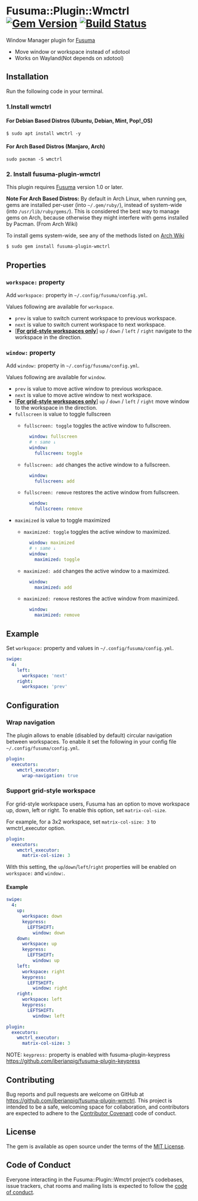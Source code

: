 # Fusuma::Plugin::Wmctrl [![Gem Version](https://badge.fury.io/rb/fusuma-plugin-wmctrl.svg)](https://badge.fury.io/rb/fusuma-plugin-wmctrl) [![Build Status](https://travis-ci.com/iberianpig/fusuma-plugin-wmctrl.svg?branch=master)](https://travis-ci.com/iberianpig/fusuma-plugin-wmctrl)


Window Manager plugin for [Fusuma](https://github.com/iberianpig/fusuma)

* Move window or workspace instead of xdotool
* Works on Wayland(Not depends on xdotool)

## Installation

Run the following code in your terminal.

### 1.Install wmctrl

#### For Debian Based Distros (Ubuntu, Debian, Mint, Pop!_OS)

```
$ sudo apt install wmctrl -y
```

#### For Arch Based Distros (Manjaro, Arch)

```
sudo pacman -S wmctrl
```

### 2. Install fusuma-plugin-wmctrl

This plugin requires [Fusuma](https://github.com/iberianpig/fusuma#update) version 1.0 or later.


**Note For Arch Based Distros:** By default in Arch Linux, when running `gem`, gems are installed per-user (into `~/.gem/ruby/`), instead of system-wide (into `/usr/lib/ruby/gems/`). This is considered the best way to manage gems on Arch, because otherwise they might interfere with gems installed by Pacman. (From Arch Wiki)

To install gems system-wide, see any of the methods listed on [Arch Wiki](https://wiki.archlinux.org/index.php/ruby#Installing_gems_system-wide)

```sh
$ sudo gem install fusuma-plugin-wmctrl
```

## Properties

### `workspace:` property
Add `workspace:` property in `~/.config/fusuma/config.yml`.

Values following are available for `workspace`.

  * `prev` is value to switch current workspace to previous workspace.
  * `next` is value to switch current workspace to next workspace.
  * [**[For grid-style workspaces only](#support-grid-style-workspace)**] `up` / `down` / `left` / `right` navigate to the workspace in the direction.

### `window:` property
Add `window:` property in `~/.config/fusuma/config.yml`.

Values following are available for `window`.

  * `prev` is value to move active window to previous workspace.
  * `next` is value to move active window to next workspace.
  * [**[For grid-style workspaces only](#support-grid-style-workspace)**] `up` / `down` / `left` / `right` move window to the workspace in the direction.
  * `fullscreen` is value to toggle fullscreen
    * `fullscreen: toggle` toggles the active window to fullscreen.
      ```yml
        window: fullscreen
        # ↑ same ↓
        window: 
          fullscreen: toggle
      ```

    * `fullscreen: add` changes the active window to a fullscreen.
      ```yml
        window: 
          fullscreen: add
      ``` 

    * `fullscreen: remove` restores the active window from fullscreen.
      ```yml
        window: 
          fullscreen: remove
      ```
  * `maximized` is value to toggle maximized
    * `maximized: toggle` toggles the active window to maximized.
      ```yml
        window: maximized
        # ↑ same ↓
        window: 
          maximized: toggle
      ```

    * `maximized: add` changes the active window to a maximized.
      ```yml
        window: 
          maximized: add
      ``` 

    * `maximized: remove` restores the active window from maximized.
      ```yml
        window: 
          maximized: remove
      ```


## Example

Set `workspace:` property and values in `~/.config/fusuma/config.yml`.

```yaml
swipe:
  4:
    left: 
      workspace: 'next'
    right: 
      workspace: 'prev'
```

## Configuration

### Wrap navigation

The plugin allows to enable (disabled by default) circular navigation between workspaces. To enable it set the following in your config file `~/.config/fusuma/config.yml`.

```yaml
plugin: 
  executors:
    wmctrl_executor:
      wrap-navigation: true
```

### Support grid-style workspace

For grid-style workspace users, Fusuma has an option to move workspace up, down, left or right.
To enable this option, set `matrix-col-size`.

For example, for a 3x2 workspace, set `matrix-col-size: 3` to wmctrl_executor option.
```yaml
plugin:
  executors:
    wmctrl_executor:
      matrix-col-size: 3
```

With this setting, the `up`/`down`/`left`/`right` properties will be enabled on `workspace:` and `window:`.

#### Example

```yaml
swipe:
  4:
    up:
      workspace: down
      keypress:
        LEFTSHIFT:
          window: down
    down:
      workspace: up
      keypress:
        LEFTSHIFT:
          window: up
    left:
      workspace: right
      keypress:
        LEFTSHIFT:
          window: right
    right:
      workspace: left
      keypress:
        LEFTSHIFT:
          window: left

plugin:
  executors:
    wmctrl_executor:
      matrix-col-size: 3
```

NOTE: `keypress:` property is enabled with fusuma-plugin-keypress
https://github.com/iberianpig/fusuma-plugin-keypress


## Contributing

Bug reports and pull requests are welcome on GitHub at https://github.com/iberianpig/fusuma-plugin-wmctrl. This project is intended to be a safe, welcoming space for collaboration, and contributors are expected to adhere to the [Contributor Covenant](http://contributor-covenant.org) code of conduct.

## License

The gem is available as open source under the terms of the [MIT License](https://opensource.org/licenses/MIT).

## Code of Conduct

Everyone interacting in the Fusuma::Plugin::Wmctrl project’s codebases, issue trackers, chat rooms and mailing lists is expected to follow the [code of conduct](https://github.com/iberianpig/fusuma-plugin-wmctrl/blob/master/CODE_OF_CONDUCT.md).
